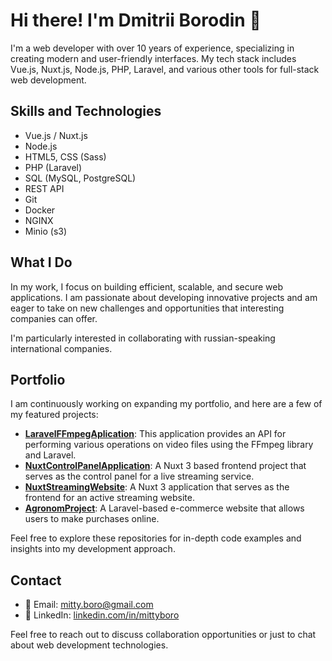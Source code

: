 # Hi there! I'm Dmitrii Borodin 👋

I'm a web developer with over 10 years of experience, specializing in creating modern and user-friendly interfaces. My tech stack includes Vue.js, Nuxt.js, Node.js, PHP, Laravel, and various other tools for full-stack web development.

## Skills and Technologies

- Vue.js / Nuxt.js
- Node.js
- HTML5, CSS (Sass)
- PHP (Laravel)
- SQL (MySQL, PostgreSQL)
- REST API
- Git
- Docker
- NGINX
- Minio (s3)

## What I Do

In my work, I focus on building efficient, scalable, and secure web applications. I am passionate about developing innovative projects and am eager to take on new challenges and opportunities that interesting companies can offer.

I'm particularly interested in collaborating with russian-speaking international companies.

## Portfolio

I am continuously working on expanding my portfolio, and here are a few of my featured projects:

- **[LaravelFFmpegAplication](https://github.com/MittyBoro/LaravelFFmpegAplication)**: This application provides an API for performing various operations on video files using the FFmpeg library and Laravel.
- **[NuxtControlPanelApplication](https://github.com/MittyBoro/NuxtControlPanelApplication)**: A Nuxt 3 based frontend project that serves as the control panel for a live streaming service.
- **[NuxtStreamingWebsite](https://github.com/MittyBoro/NuxtStreamingWebsite)**: A Nuxt 3 application that serves as the frontend for an active streaming website.
- **[AgronomProject](https://github.com/MittyBoro/AgronomProject)**: A Laravel-based e-commerce website that allows users to make purchases online.

Feel free to explore these repositories for in-depth code examples and insights into my development approach.

## Contact

- 📧 Email: mitty.boro@gmail.com
- 💼 LinkedIn: [linkedin.com/in/mittyboro](https://www.linkedin.com/in/mittyboro)

Feel free to reach out to discuss collaboration opportunities or just to chat about web development technologies.
